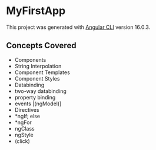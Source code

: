 # MyFirstApp

This project was generated with [Angular CLI](https://github.com/angular/angular-cli) version 16.0.3.

## Concepts Covered
- Components
- String Interpolation
- Component Templates
- Component Styles
- Databinding
- two-way databinding
- property binding
- events [(ngModel)]
- Directives
- *ngIf; else
- *ngFor
- ngClass
- ngStyle
- (click)